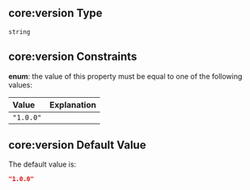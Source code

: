 ## core:version Type

`string`

## core:version Constraints

**enum**: the value of this property must be equal to one of the following values:

| Value     | Explanation |
| :-------- | :---------- |
| `"1.0.0"` |             |

## core:version Default Value

The default value is:

```json
"1.0.0"
```
